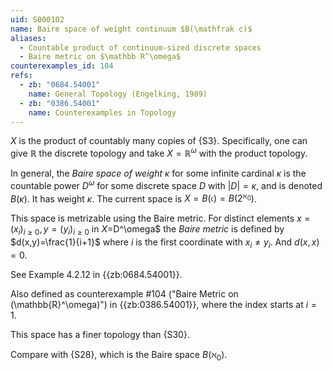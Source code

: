 ```yaml
---
uid: S000102
name: Baire space of weight continuum $B(\mathfrak c)$
aliases:
  - Countable product of continuum-sized discrete spaces
  - Baire metric on $\mathbb R^\omega$
counterexamples_id: 104
refs:
  - zb: "0684.54001"
    name: General Topology (Engelking, 1989)
  - zb: "0386.54001"
    name: Counterexamples in Topology
---
```


$X$ is the product of countably many copies of {S3}.
Specifically, one can give $\mathbb R$ the discrete topology
and take $X=\mathbb R^\omega$ with the product topology.

In general, the *Baire space of weight $\kappa$* for some infinite cardinal $\kappa$
is the countable power $D^\omega$ for some discrete space $D$ with $|D|=\kappa$,
and is denoted $B(\kappa)$.  It has weight $\kappa$.
The current space is $X=B(\mathfrak c)=B(2^{\aleph_0})$.

This space is metrizable using the Baire metric.  For distinct elements
$x=(x_i)_{i\ge 0}, y=(y_i)_{i\ge 0}$ in $X=$D^\omega$ the *Baire metric*
is defined by $d(x,y)=\frac{1}{i+1}$ where $i$ is the first coordinate with $x_i\neq y_i$.
And $d(x,x)=0$.

See Example 4.2.12 in {{zb:0684.54001}}.

Also defined as counterexample #104 ("Baire Metric on \(\mathbb{R}^\omega\)")
in {{zb:0386.54001}}, where the index starts at $i=1$.

This space has a finer topology than {S30}.

Compare with {S28}, which is the Baire space $B(\aleph_0)$.
